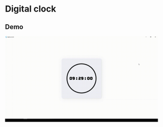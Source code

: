 # Digital clock


## Demo

<p align="center">
<img src="https://raw.githubusercontent.com/ThalapathySiva/Digital-Clock/Master/assets/demo.gif" alt="example-location-builders">
